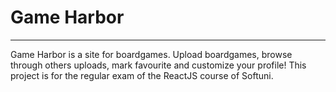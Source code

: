 <h1>Game Harbor</h1>
<hr>
<p>Game Harbor is a site for boardgames. Upload boardgames, browse through others uploads, mark favourite and customize your profile! This project is for the regular exam of the ReactJS course of Softuni.</p>
